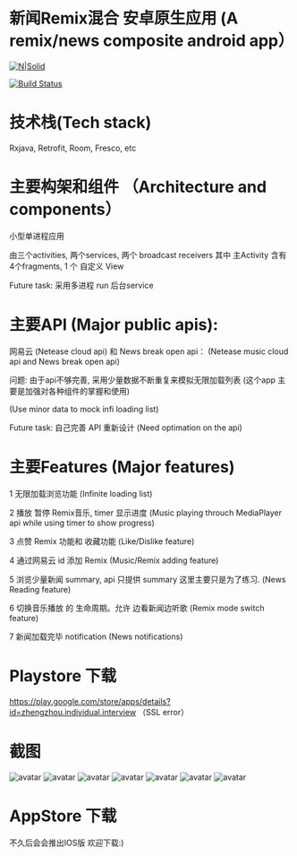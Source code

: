 # 新闻Remix混合 安卓原生应用 (A remix/news composite android app）

[![N|Solid](https://cldup.com/dTxpPi9lDf.thumb.png)](https://nodesource.com/products/nsolid)

[![Build Status](https://travis-ci.org/joemccann/dillinger.svg?branch=master)](https://travis-ci.org/joemccann/dillinger)

# 技术栈(Tech stack)

Rxjava, Retrofit, Room, Fresco, etc

# 主要构架和组件 （Architecture and components）

小型单进程应用

由三个activities, 两个services, 两个 broadcast receivers 其中 主Activity 含有4个fragments, 1 个 自定义 View

Future task: 采用多进程 run 后台service

# 主要API (Major public apis): 

网易云 (Netease cloud api) 和 News break open api： (Netease music cloud api and News break open api)


问题: 由于api不够完善, 采用少量数据不断重复来模拟无限加载列表 (这个app 主要是加强对各种组件的掌握和使用)

(Use minor data to mock infi loading list)


Future task: 自己完善 API 重新设计   (Need optimation on the api)

# 主要Features (Major features)

1 无限加载浏览功能  (Infinite loading list)

2 播放 暂停 Remix音乐, timer 显示进度  (Music playing throuch MediaPlayer api while using timer to show progress)


3 点赞 Remix 功能和 收藏功能 (Like/Dislike feature)


4 通过网易云 id 添加 Remix (Music/Remix adding feature)


5 浏览少量新闻 summary, api 只提供 summary 这里主要只是为了练习. (News Reading feature)


6 切换音乐播放 的 生命周期。允许 边看新闻边听歌  (Remix mode switch feature)

7 新闻加载完毕 notification  (News notifications)

# Playstore 下载


https://play.google.com/store/apps/details?id=zhengzhou.individual.interview （SSL error）


# 截图

![avatar](https://github.com/zhouz88/Playstore/blob/addFeature/images/Screenshot_1617340605.png)
![avatar](https://github.com/zhouz88/Playstore/blob/addFeature/images/Screenshot_1617340615.png)
![avatar](https://github.com/zhouz88/Playstore/blob/addFeature/images/Screenshot_1617340619.png)
![avatar](https://github.com/zhouz88/Playstore/blob/addFeature/images/Screenshot_1617340624.png)
![avatar](https://github.com/zhouz88/Playstore/blob/addFeature/images/Screenshot_1617340629.png)
![avatar](https://github.com/zhouz88/Playstore/blob/addFeature/images/Screenshot_1617340640.png)
![avatar](https://github.com/zhouz88/Playstore/blob/addFeature/images/Screenshot_1617340651.png)


# AppStore 下载

不久后会会推出IOS版 欢迎下载:)



